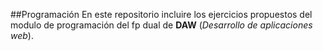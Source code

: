 ##Programación
En este repositorio incluire los ejercicios propuestos del modulo de programación del fp dual de **DAW** (_Desarrollo de aplicaciones web_).

